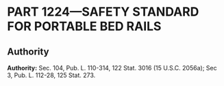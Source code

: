 # PART 1224—SAFETY STANDARD FOR PORTABLE BED RAILS


## Authority

**Authority:** Sec. 104, Pub. L. 110-314, 122 Stat. 3016 (15 U.S.C. 2056a); Sec 3, Pub. L. 112-28, 125 Stat. 273.




